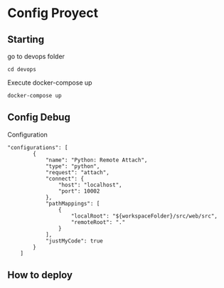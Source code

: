 # Config Proyect

## Starting

go to devops folder

```
cd devops
```

Execute docker-compose up

```
docker-compose up
```

## Config Debug

Configuration
```
"configurations": [
        {
            "name": "Python: Remote Attach",
            "type": "python",
            "request": "attach",
            "connect": {
                "host": "localhost",
                "port": 10002
            },
            "pathMappings": [
                {
                    "localRoot": "${workspaceFolder}/src/web/src",
                    "remoteRoot": "."
                }
            ],
            "justMyCode": true
        }
    ]
```

## How to deploy

